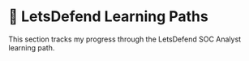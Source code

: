 # 🎯 LetsDefend Learning Paths

This section tracks my progress through the LetsDefend SOC Analyst learning path.